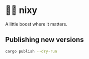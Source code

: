 # 🚗💨 nixy

A little boost where it matters.

## Publishing new versions

``` bash
cargo publish --dry-run
```